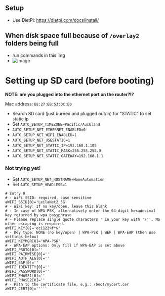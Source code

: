 ## Setup
- Use DietPi: https://dietpi.com/docs/install/

## When disk space full because of `/overlay2` folders being full 
- run commands in this img
- ![image](https://github.com/skelstar/homeautomation-dockerstuff/assets/16521921/3089056b-1e5d-4459-9a9e-57809b7e2c1e)

# Setting up SD card (before booting)

**NOTE: are you plugged into the ethernet port on the router?!?**

Mac address: `B8:27:EB:53:DC:E0`

- Search SD card (just burned and plugged out/in) for "STATIC" to set static ip
- Set `AUTO_SETUP_TIMEZONE=Pacific/Auckland`
- `AUTO_SETUP_NET_ETHERNET_ENABLED=0`
- `AUTO_SETUP_NET_WIFI_ENABLED=1`
- `AUTO_SETUP_NET_USESTATIC=1`
- `AUTO_SETUP_NET_STATIC_IP=192.168.1.105`
- `AUTO_SETUP_NET_STATIC_MASK=255.255.255.0`
- `AUTO_SETUP_NET_STATIC_GATEWAY=192.168.1.1`

### Not trying yet!
- Set `AUTO_SETUP_NET_HOSTNAME=HomeAutomation`
- Set `AUTO_SETUP_HEADLESS=1`

```#---------------------------------------------------------------
# Entry 0
# - WiFi SSID: required, case sensitive
aWIFI_SSID[0]='LeilaNet2_5G'
# - WiFi key: If no key/open, leave this blank
# - In case of WPA-PSK, alternatively enter the 64-digit hexadecimal key returned by wpa_passphrase
# - Please replace single quote characters ' in your key with '\''. No other escaping is required.
aWIFI_KEY[0]='ec1122%f*&'
# - Key type: NONE (no key/open) | WPA-PSK | WEP | WPA-EAP (then use settings below)
aWIFI_KEYMGR[0]='WPA-PSK'
# - WPA-EAP options: Only fill if WPA-EAP is set above
aWIFI_PROTO[0]=''
aWIFI_PAIRWISE[0]=''
aWIFI_AUTH_ALG[0]=''
aWIFI_EAP[0]=''
aWIFI_IDENTITY[0]=''
aWIFI_PASSWORD[0]=''
aWIFI_PHASE1[0]=''
aWIFI_PHASE2[0]=''
# - Path to the certificate file, e.g.: /boot/mycert.cer
aWIFI_CERT[0]=''```
